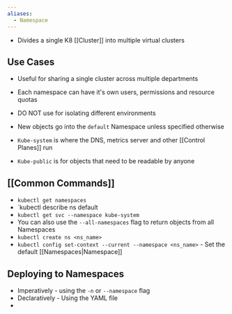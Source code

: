 ```yaml
---
aliases:
  - Namespace
---
```

- Divides a single K8 [[Cluster]] into multiple virtual clusters
## Use Cases
- Useful for sharing a single cluster across multiple departments
- Each namespace can have it's own users, permissions and resource quotas
- DO NOT use for isolating different environments

- New objects go into the `default` Namespace unless specified otherwise
- `Kube-system` is where the DNS, metrics server and other [[Control Planes]] run
- `Kube-public` is for objects that need to be readable by anyone

## [[Common Commands]]
- `kubectl get namespaces`
- `kubectl describe ns default
- `kubectl get svc --namespace kube-system`
- You can also use the `--all-namespaces` flag to return objects from all Namespaces
- `kubectl create ns <ns_name>`
- `kubectl config set-context --current --namespace <ns_name>` - Set the default [[Namespaces|Namespace]] 

## Deploying to Namespaces
- Imperatively - using the `-n` or `--namespace` flag
- Declaratively - Using the YAML file
- 
